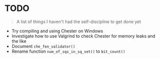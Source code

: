 # TODO
> A list of things I haven't had the self-discipline to get done yet

* Try compiling and using Chester on Windows
* Investigate how to use Valgrind to check Chester for memory leaks and the like
* Document `che_fen_validator()`
* Rename function `num_of_sqs_in_sq_set()` to `bit_count()`

